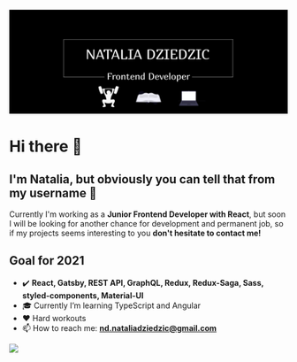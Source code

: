 ![](https://raw.githubusercontent.com/nataliadziedzic/nataliadziedzic/main/Intro.jpg)
# Hi there 👋
I'm Natalia, but obviously you can tell that from my username :mag_right:
</br>
---
Currently I'm working as a **Junior Frontend Developer with React**, but soon I will be looking for another chance for development and permanent job, so if my projects seems interesting to you **don't hesitate to contact me!**
</br>
## Goal for 2021

- :heavy_check_mark: **React, Gatsby, REST API, GraphQL, Redux, Redux-Saga, Sass, styled-components, Material-UI**
- 🎓 Currently I’m learning TypeScript and Angular
- ♥️ Hard workouts
- 📫 How to reach me: **nd.nataliadziedzic@gmail.com**

<img src="https://github-readme-stats.vercel.app/api?username=nataliadziedzic&&show_icons=true&title_color=ffffff&icon_color=bb2acf&text_color=daf7dc&bg_color=151515">
